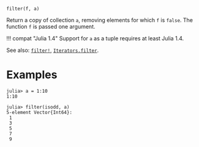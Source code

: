 ```
filter(f, a)
```

Return a copy of collection `a`, removing elements for which `f` is `false`. The function `f` is passed one argument.

!!! compat "Julia 1.4"
    Support for `a` as a tuple requires at least Julia 1.4.


See also: [`filter!`](@ref), [`Iterators.filter`](@ref).

# Examples

```jldoctest
julia> a = 1:10
1:10

julia> filter(isodd, a)
5-element Vector{Int64}:
 1
 3
 5
 7
 9
```
